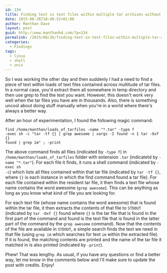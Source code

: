 ```yaml
---
id: 134
title: Finding text in text files within multiple tar archives without extracting any file onto the file system
date: 2015-08-26T18:49:52+01:00
author: Manthan Dave
layout: post
guid: http://www.manthanhd.com/?p=134
permalink: /2015/08/26/finding-text-in-text-files-within-multiple-tar-archives-without-extracting-any-file-onto-the-file-system/
categories:
  - Findings
tags:
  - linux
  - shell
  - unix
---
```

So I was working the other day and then suddenly I had a need to find a piece of text within loads of text files contained across multitude of tar files. In a normal case, you'd extract them all somewhere in temp directory and then use grep to find the text you want. However, this doesn't work very well when the tar files you have are in thousands. Also, there is something uncool about doing stuff manually when you're in a world where there's always a better way.

After an hour of experimentation, I found the following magic command:<!--more-->

<code>find /home/manthan/loads_of_tarfiles -name "*.tar" -type f -exec sh -c "tar -tf {} | grep awesome | xargs -I found -n 1 tar -Oxf {} found | grep im" \; -print</code>

The above command finds all files (indicated by <code>-type f</code>) in <code>/home/manthan/loads_of_tarfiles</code> folder with extension <code>.tar</code> (indicatetd by <code>-name "*.tar"</code>). For each file it finds, it runs a shell command (indicated by <code>-exec sh -c</code>) which lists all files contained within that tar file (indicated by <code>tar -tf {}</code>, where <code>{}</code> is each instance in which the find command found a tar file). For each file contained within the resident tar file, it then finds a text file whose name contains the word awesome (<code>grep awesome</code>). This can be anything as long as you know what kind of file you are looking for.

For each text file (whose name contains the word awesome) that is found within the tar file, it then extracts the contents of that file to <code>STDOUT</code> (indicated by <code>tar -Oxf {}</code> found where <code>{}</code> is the tar file that is found in the first part of the command and found is the text file that is found in the latter part of the command by the <code>grep awesome</code> command). Now that the contents of the file are available in <code>STDOUT</code>, a simple search finds the text we need in that file (using <code>grep im</code> which searches for text <code>im</code> within the extracted file). If it is found, the matching contents are printed and the name of the tar file it matched in is also printed (indicated by <code>-print</code>).

Phew! That was lengthy. As usual, if you have any questions or find a better way, let me know in the comments below and I'll make sure to update the post with credits. Enjoy!